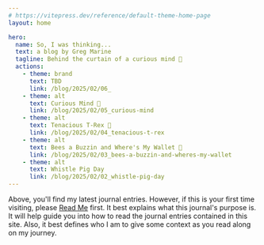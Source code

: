 ```yaml
---
# https://vitepress.dev/reference/default-theme-home-page
layout: home

hero:
  name: So, I was thinking...
  text: a blog by Greg Marine
  tagline: Behind the curtain of a curious mind 🤔
  actions:
    - theme: brand
      text: TBD
      link: /blog/2025/02/06_
    - theme: alt
      text: Curious Mind 🤔
      link: /blog/2025/02/05_curious-mind
    - theme: alt
      text: Tenacious T-Rex 🦖
      link: /blog/2025/02/04_tenacious-t-rex
    - theme: alt
      text: Bees a Buzzin and Where's My Wallet 🤣
      link: /blog/2025/02/03_bees-a-buzzin-and-wheres-my-wallet
    - theme: alt
      text: Whistle Pig Day
      link: /blog/2025/02/02_whistle-pig-day
---
```


Above, you'll find my latest journal entries. However, if this is your first time visiting, please [Read Me](read-me) first. It best explains what this journal's purpose is. It will help guide you into how to read the journal entries contained in this site. Also, it best defines who I am to give some context as you read along on my journey.